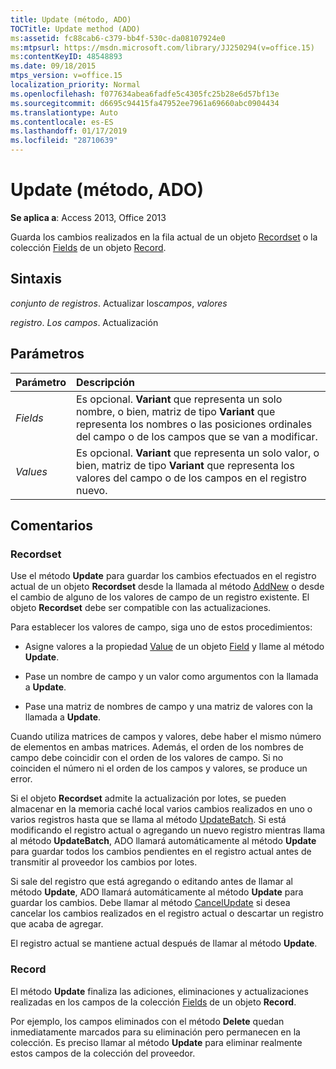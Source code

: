 ```yaml
---
title: Update (método, ADO)
TOCTitle: Update method (ADO)
ms:assetid: fc88cab6-c379-bb4f-530c-da08107924e0
ms:mtpsurl: https://msdn.microsoft.com/library/JJ250294(v=office.15)
ms:contentKeyID: 48548893
ms.date: 09/18/2015
mtps_version: v=office.15
localization_priority: Normal
ms.openlocfilehash: f077634abea6fadfe5c4305fc25b28e6d57bf13e
ms.sourcegitcommit: d6695c94415fa47952ee7961a69660abc0904434
ms.translationtype: Auto
ms.contentlocale: es-ES
ms.lasthandoff: 01/17/2019
ms.locfileid: "28710639"
---
```

# <a name="update-method-ado"></a>Update (método, ADO)

**Se aplica a**: Access 2013, Office 2013

Guarda los cambios realizados en la fila actual de un objeto [Recordset](recordset-object-ado.md) o la colección [Fields](fields-collection-ado.md) de un objeto [Record](record-object-ado.md).

## <a name="syntax"></a>Sintaxis

*conjunto de registros*. Actualizar los*campos*, *valores*

*registro*. *Los campos*. Actualización

## <a name="parameters"></a>Parámetros

|Parámetro|Descripción|
|:--------|:----------|
|*Fields* |Es opcional. **Variant** que representa un solo nombre, o bien, matriz de tipo **Variant** que representa los nombres o las posiciones ordinales del campo o de los campos que se van a modificar.|
|*Values* |Es opcional. **Variant** que representa un solo valor, o bien, matriz de tipo **Variant** que representa los valores del campo o de los campos en el registro nuevo.|

## <a name="remarks"></a>Comentarios

### <a name="recordset"></a>Recordset

Use el método **Update** para guardar los cambios efectuados en el registro actual de un objeto **Recordset** desde la llamada al método [AddNew](addnew-method-ado.md) o desde el cambio de alguno de los valores de campo de un registro existente. El objeto **Recordset** debe ser compatible con las actualizaciones.

Para establecer los valores de campo, siga uno de estos procedimientos:

- Asigne valores a la propiedad [Value](field-object-ado.md) de un objeto [Field](value-property-ado.md) y llame al método **Update**.

- Pase un nombre de campo y un valor como argumentos con la llamada a **Update**.

- Pase una matriz de nombres de campo y una matriz de valores con la llamada a **Update**.

Cuando utiliza matrices de campos y valores, debe haber el mismo número de elementos en ambas matrices. Además, el orden de los nombres de campo debe coincidir con el orden de los valores de campo. Si no coinciden el número ni el orden de los campos y valores, se produce un error.

Si el objeto **Recordset** admite la actualización por lotes, se pueden almacenar en la memoria caché local varios cambios realizados en uno o varios registros hasta que se llama al método [UpdateBatch](updatebatch-method-ado.md). Si está modificando el registro actual o agregando un nuevo registro mientras llama al método **UpdateBatch**, ADO llamará automáticamente al método **Update** para guardar todos los cambios pendientes en el registro actual antes de transmitir al proveedor los cambios por lotes.

Si sale del registro que está agregando o editando antes de llamar al método **Update**, ADO llamará automáticamente al método **Update** para guardar los cambios. Debe llamar al método [CancelUpdate](cancelupdate-method-ado.md) si desea cancelar los cambios realizados en el registro actual o descartar un registro que acaba de agregar.

El registro actual se mantiene actual después de llamar al método **Update**.

### <a name="record"></a>Record

El método **Update** finaliza las adiciones, eliminaciones y actualizaciones realizadas en los campos de la colección [Fields](fields-collection-ado.md) de un objeto **Record**.

Por ejemplo, los campos eliminados con el método **Delete** quedan inmediatamente marcados para su eliminación pero permanecen en la colección. Es preciso llamar al método **Update** para eliminar realmente estos campos de la colección del proveedor.

